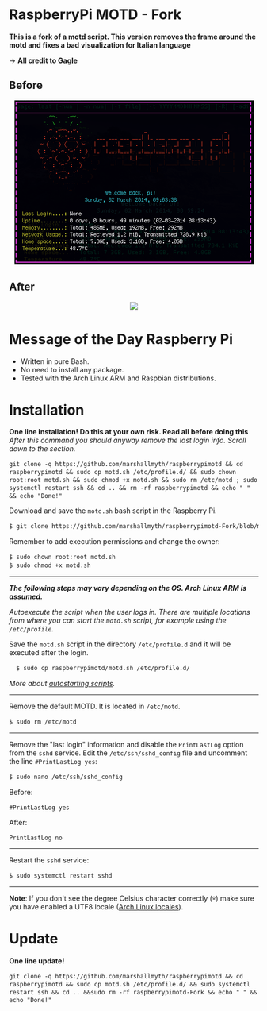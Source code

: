 RaspberryPi MOTD - Fork
====

   **This is a fork of a motd script. This version removes the frame around the motd and fixes a bad visualization for Italian language**
   
   → **All credit to [Gagle](https://github.com/gagle/raspberrypi-motd)**

## Before
<p align="center">
  <img src="https://github.com/gagle/raspberrypi-motd/blob/master/motd.png?raw=true"/>
</p>

## After
<p align="center">
  <img src="https://github.com/marshallmyth/raspberrypimotd/blob/master/motd-noframe.png?raw=true"/>
</p>

# Message of the Day Raspberry Pi

- Written in pure Bash. 
- No need to install any package. 
- Tested with the Arch Linux ARM and Raspbian distributions.

# Installation
**One line installation! Do this at your own risk. Read all before doing this**
*After this command you should anyway remove the last login info. Scroll down to the section.*

    git clone -q https://github.com/marshallmyth/raspberrypimotd && cd raspberrypimotd && sudo cp motd.sh /etc/profile.d/ && sudo chown root:root motd.sh && sudo chmod +x motd.sh && sudo rm /etc/motd ; sudo systemctl restart ssh && cd .. && rm -rf raspberrypimotd && echo " " && echo "Done!"

Download and save the `motd.sh` bash script in the Raspberry Pi. 
```bash
$ git clone https://github.com/marshallmyth/raspberrypimotd-Fork/blob/master/motd.sh
```

Remember to add execution permissions and change the owner:

```bash
$ sudo chown root:root motd.sh
$ sudo chmod +x motd.sh
```
---

***The following steps may vary depending on the OS. Arch Linux ARM is assumed.***

*Autoexecute the script when the user logs in. There are multiple locations from where you can start the `motd.sh` script, for example using the `/etc/profile`.*

Save the `motd.sh` script in the directory `/etc/profile.d` and it will be executed after the login. 
```bash
  $ sudo cp raspberrypimotd/motd.sh /etc/profile.d/
  ```
*More about [autostarting scripts](https://wiki.archlinux.org/index.php/Bash#Configuration_file_sourcing_order_at_startup).*

---

 Remove the default MOTD. It is located in `/etc/motd`.
  
  ```bash
  $ sudo rm /etc/motd
  ```
  
  ---
Remove the "last login" information and disable the `PrintLastLog` option from the `sshd` service. 
Edit the `/etc/ssh/sshd_config` file and uncomment the line `#PrintLastLog yes`:
  
  ```bash
  $ sudo nano /etc/ssh/sshd_config
  ```
  
  Before:
  
  ```text
  #PrintLastLog yes
  ```
  
  After:
  
  ```text
  PrintLastLog no
  ```
  
  ---
  Restart the `sshd` service:
  
  ```bash
  $ sudo systemctl restart sshd
  ```
---
**Note**: If you don't see the degree Celsius character correctly (`º`) make sure you have enabled a UTF8 locale ([Arch Linux locales](https://wiki.archlinux.org/index.php/locale)).
# Update
**One line update!**

    git clone -q https://github.com/marshallmyth/raspberrypimotd && cd raspberrypimotd && sudo cp motd.sh /etc/profile.d/ && sudo systemctl restart ssh && cd .. &&sudo rm -rf raspberrypimotd-Fork && echo " " && echo "Done!"

